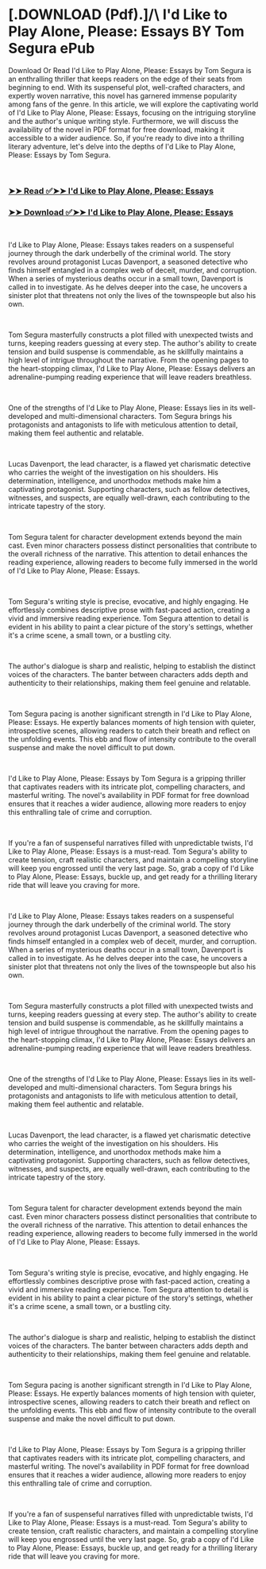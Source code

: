 # [.DOWNLOAD (Pdf).]/\ I'd Like to Play Alone, Please: Essays BY Tom Segura ePub

<p>Download Or Read I'd Like to Play Alone, Please: Essays by Tom Segura is an enthralling thriller that keeps readers on the edge of their seats from beginning to end. With its suspenseful plot, well-crafted characters, and expertly woven narrative, this novel has garnered immense popularity among fans of the genre. In this article, we will explore the captivating world of I'd Like to Play Alone, Please: Essays, focusing on the intriguing storyline and the author's unique writing style. Furthermore, we will discuss the availability of the novel in PDF format for free download, making it accessible to a wider audience. So, if you're ready to dive into a thrilling literary adventure, let's delve into the depths of I'd Like to Play Alone, Please: Essays by Tom Segura.</p>
<p>&nbsp;</p>

### [➤➤ Read ✅➤➤ I'd Like to Play Alone, Please: Essays](https://pdf2worldwide.blogspot.com/id/57007950)

### [➤➤ Download ✅➤➤ I'd Like to Play Alone, Please: Essays](https://pdf2worldwide.blogspot.com/id/57007950)

<p>&nbsp;</p>
<p>I'd Like to Play Alone, Please: Essays takes readers on a suspenseful journey through the dark underbelly of the criminal world. The story revolves around protagonist Lucas Davenport, a seasoned detective who finds himself entangled in a complex web of deceit, murder, and corruption. When a series of mysterious deaths occur in a small town, Davenport is called in to investigate. As he delves deeper into the case, he uncovers a sinister plot that threatens not only the lives of the townspeople but also his own.</p>
<p>&nbsp;</p>
<p>Tom Segura masterfully constructs a plot filled with unexpected twists and turns, keeping readers guessing at every step. The author's ability to create tension and build suspense is commendable, as he skillfully maintains a high level of intrigue throughout the narrative. From the opening pages to the heart-stopping climax, I'd Like to Play Alone, Please: Essays delivers an adrenaline-pumping reading experience that will leave readers breathless.</p>
<p>&nbsp;</p>
<p>One of the strengths of I'd Like to Play Alone, Please: Essays lies in its well-developed and multi-dimensional characters. Tom Segura brings his protagonists and antagonists to life with meticulous attention to detail, making them feel authentic and relatable.</p>
<p>&nbsp;</p>
<p>Lucas Davenport, the lead character, is a flawed yet charismatic detective who carries the weight of the investigation on his shoulders. His determination, intelligence, and unorthodox methods make him a captivating protagonist. Supporting characters, such as fellow detectives, witnesses, and suspects, are equally well-drawn, each contributing to the intricate tapestry of the story.</p>
<p>&nbsp;</p>
<p>Tom Segura talent for character development extends beyond the main cast. Even minor characters possess distinct personalities that contribute to the overall richness of the narrative. This attention to detail enhances the reading experience, allowing readers to become fully immersed in the world of I'd Like to Play Alone, Please: Essays.</p>
<p>&nbsp;</p>
<p>Tom Segura's writing style is precise, evocative, and highly engaging. He effortlessly combines descriptive prose with fast-paced action, creating a vivid and immersive reading experience. Tom Segura attention to detail is evident in his ability to paint a clear picture of the story's settings, whether it's a crime scene, a small town, or a bustling city.</p>
<p>&nbsp;</p>
<p>The author's dialogue is sharp and realistic, helping to establish the distinct voices of the characters. The banter between characters adds depth and authenticity to their relationships, making them feel genuine and relatable.</p>
<p>&nbsp;</p>
<p>Tom Segura pacing is another significant strength in I'd Like to Play Alone, Please: Essays. He expertly balances moments of high tension with quieter, introspective scenes, allowing readers to catch their breath and reflect on the unfolding events. This ebb and flow of intensity contribute to the overall suspense and make the novel difficult to put down.</p>
<p>&nbsp;</p>
<p>I'd Like to Play Alone, Please: Essays by Tom Segura is a gripping thriller that captivates readers with its intricate plot, compelling characters, and masterful writing. The novel's availability in PDF format for free download ensures that it reaches a wider audience, allowing more readers to enjoy this enthralling tale of crime and corruption.</p>
<p>&nbsp;</p>
<p>If you're a fan of suspenseful narratives filled with unpredictable twists, I'd Like to Play Alone, Please: Essays is a must-read. Tom Segura's ability to create tension, craft realistic characters, and maintain a compelling storyline will keep you engrossed until the very last page. So, grab a copy of I'd Like to Play Alone, Please: Essays, buckle up, and get ready for a thrilling literary ride that will leave you craving for more.</p>
<p>&nbsp;</p>
<p>I'd Like to Play Alone, Please: Essays takes readers on a suspenseful journey through the dark underbelly of the criminal world. The story revolves around protagonist Lucas Davenport, a seasoned detective who finds himself entangled in a complex web of deceit, murder, and corruption. When a series of mysterious deaths occur in a small town, Davenport is called in to investigate. As he delves deeper into the case, he uncovers a sinister plot that threatens not only the lives of the townspeople but also his own.</p>
<p>&nbsp;</p>
<p>Tom Segura masterfully constructs a plot filled with unexpected twists and turns, keeping readers guessing at every step. The author's ability to create tension and build suspense is commendable, as he skillfully maintains a high level of intrigue throughout the narrative. From the opening pages to the heart-stopping climax, I'd Like to Play Alone, Please: Essays delivers an adrenaline-pumping reading experience that will leave readers breathless.</p>
<p>&nbsp;</p>
<p>One of the strengths of I'd Like to Play Alone, Please: Essays lies in its well-developed and multi-dimensional characters. Tom Segura brings his protagonists and antagonists to life with meticulous attention to detail, making them feel authentic and relatable.</p>
<p>&nbsp;</p>
<p>Lucas Davenport, the lead character, is a flawed yet charismatic detective who carries the weight of the investigation on his shoulders. His determination, intelligence, and unorthodox methods make him a captivating protagonist. Supporting characters, such as fellow detectives, witnesses, and suspects, are equally well-drawn, each contributing to the intricate tapestry of the story.</p>
<p>&nbsp;</p>
<p>Tom Segura talent for character development extends beyond the main cast. Even minor characters possess distinct personalities that contribute to the overall richness of the narrative. This attention to detail enhances the reading experience, allowing readers to become fully immersed in the world of I'd Like to Play Alone, Please: Essays.</p>
<p>&nbsp;</p>
<p>Tom Segura's writing style is precise, evocative, and highly engaging. He effortlessly combines descriptive prose with fast-paced action, creating a vivid and immersive reading experience. Tom Segura attention to detail is evident in his ability to paint a clear picture of the story's settings, whether it's a crime scene, a small town, or a bustling city.</p>
<p>&nbsp;</p>
<p>The author's dialogue is sharp and realistic, helping to establish the distinct voices of the characters. The banter between characters adds depth and authenticity to their relationships, making them feel genuine and relatable.</p>
<p>&nbsp;</p>
<p>Tom Segura pacing is another significant strength in I'd Like to Play Alone, Please: Essays. He expertly balances moments of high tension with quieter, introspective scenes, allowing readers to catch their breath and reflect on the unfolding events. This ebb and flow of intensity contribute to the overall suspense and make the novel difficult to put down.</p>
<p>&nbsp;</p>
<p>I'd Like to Play Alone, Please: Essays by Tom Segura is a gripping thriller that captivates readers with its intricate plot, compelling characters, and masterful writing. The novel's availability in PDF format for free download ensures that it reaches a wider audience, allowing more readers to enjoy this enthralling tale of crime and corruption.</p>
<p>&nbsp;</p>
<p>If you're a fan of suspenseful narratives filled with unpredictable twists, I'd Like to Play Alone, Please: Essays is a must-read. Tom Segura's ability to create tension, craft realistic characters, and maintain a compelling storyline will keep you engrossed until the very last page. So, grab a copy of I'd Like to Play Alone, Please: Essays, buckle up, and get ready for a thrilling literary ride that will leave you craving for more.</p>
<p>&nbsp;</p>
